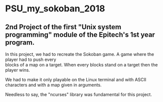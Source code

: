 # PSU_my_sokoban_2018

## 2nd Project of the first "Unix system programming" module of the Epitech's 1st year program.

In this project, we had to recreate the Sokoban game. A game where the player had to push every </br>
blocks of a map on a target. When every blocks stand on a target then the player wins.

We had to make it only playable on the Linux terminal and with ASCII characters and with a map given in arguments.

Needless to say, the "ncurses" library was fundamental for this project.

